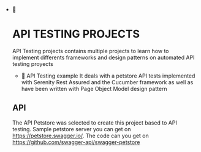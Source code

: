 - 👋 
  # API TESTING PROJECTS
  API Testing projects contains multiple projects to learn how to implement differents frameworks and design patterns on automated API testing proyects

  - 🐶 API Testing example 
    It deals with a petstore API tests implemented with Serenity Rest Assured and the Cucumber framework as well as have been written with Page Object Model design pattern 
  
    
  ## API
    The API Petstore was selected to create this project based to API testing. Sample petstore server you can get on https://petstore.swagger.io/. 
    The code can you get on https://github.com/swagger-api/swagger-petstore

